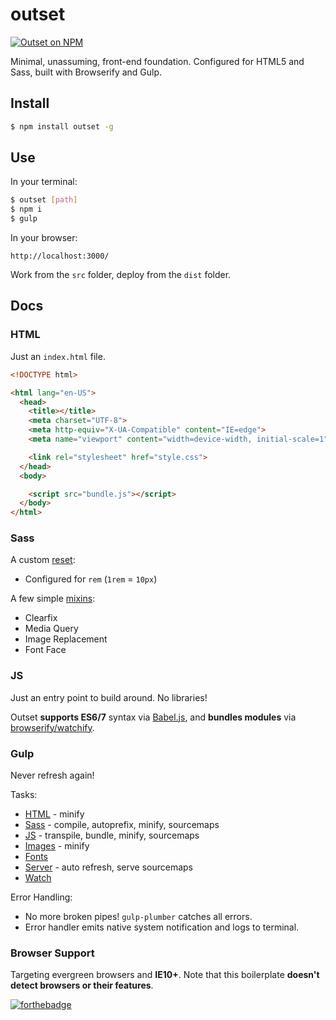 # outset

[![Outset on NPM](https://img.shields.io/npm/v/outset.svg)](https://www.npmjs.com/package/outset)

Minimal, unassuming, front-end foundation. Configured for HTML5 and Sass, built with Browserify and Gulp.

## Install

```bash
$ npm install outset -g
```

## Use

In your terminal:

```bash
$ outset [path]
$ npm i
$ gulp
```

In your browser:

```
http://localhost:3000/
```

Work from the `src` folder, deploy from the `dist` folder.

## Docs

### HTML

Just an `index.html` file.

```html
<!DOCTYPE html>

<html lang="en-US">
  <head>
    <title></title>
    <meta charset="UTF-8">
    <meta http-equiv="X-UA-Compatible" content="IE=edge">
    <meta name="viewport" content="width=device-width, initial-scale=1">

    <link rel="stylesheet" href="style.css">
  </head>
  <body>

    <script src="bundle.js"></script>
  </body>
</html>
```

### Sass

A custom [reset](https://github.com/callmecavs/outset/blob/master/lib/src/sass/_reset.scss):

* Configured for `rem` (`1rem` = `10px`)

A few simple [mixins](https://github.com/callmecavs/outset/blob/master/lib/src/sass/_mixins.scss):

* Clearfix
* Media Query
* Image Replacement
* Font Face

### JS

Just an entry point to build around. No libraries!

Outset **supports ES6/7** syntax via [Babel.js](https://babeljs.io/), and **bundles modules** via [browserify/watchify](https://github.com/substack/node-browserify).

### Gulp

Never refresh again!

Tasks:

* [HTML](https://github.com/callmecavs/outset/blob/master/lib/gulpfile.babel.js#L34-L42) - minify
* [Sass](https://github.com/callmecavs/outset/blob/master/lib/gulpfile.babel.js#L44-L56) - compile, autoprefix, minify, sourcemaps
* [JS](https://github.com/callmecavs/outset/blob/master/lib/gulpfile.babel.js#L58-L87) - transpile, bundle, minify, sourcemaps
* [Images](https://github.com/callmecavs/outset/blob/master/lib/gulpfile.babel.js#L89-L98) - minify
* [Fonts](https://github.com/callmecavs/outset/blob/master/lib/gulpfile.babel.js#L100-L105)
* [Server](https://github.com/callmecavs/outset/blob/master/lib/gulpfile.babel.js#L107-L131) - auto refresh, serve sourcemaps
* [Watch](https://github.com/callmecavs/outset/blob/master/lib/gulpfile.babel.js#L133-L139)

Error Handling:

* No more broken pipes! `gulp-plumber` catches all errors.
* Error handler emits native system notification and logs to terminal.

### Browser Support

Targeting evergreen browsers and **IE10+**. Note that this boilerplate **doesn't detect browsers or their features**.

[![forthebadge](http://forthebadge.com/images/badges/built-with-love.svg)](http://forthebadge.com)
